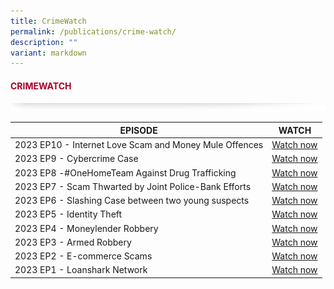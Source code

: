 ```yaml
---
title: CrimeWatch
permalink: /publications/crime-watch/
description: ""
variant: markdown
---
```

#### <font style="color:#a20427;">CRIMEWATCH</font>

![](/images/About/header-border.png)

| EPISODE | WATCH |
| -------- | -------- |
| 2023 EP10 - Internet Love Scam and Money Mule Offences |  [Watch now](https://www.youtube.com/watch?v=xvcnk8SnHfY)    |
| 2023 EP9 - Cybercrime Case |  [Watch now](https://www.youtube.com/watch?v=xF5GFbRFmUI)    |
| 2023 EP8 -#OneHomeTeam Against Drug Trafficking |  [Watch now](https://www.youtube.com/watch?v=LlSWPny8NDs)    |
| 2023 EP7 - Scam Thwarted by Joint Police-Bank Efforts |  [Watch now](https://www.youtube.com/watch?v=uIpIZVFV0z0)    |
| 2023 EP6 - Slashing Case between two young suspects |  [Watch now](https://www.youtube.com/watch?v=Ws0WX2KcPJs)    |
| 2023 EP5 - Identity Theft     |  [Watch now](https://www.youtube.com/watch?v=U3G1Sd03z4s&amp;t=1s)    |
| 2023 EP4 - Moneylender Robbery     |  [Watch now](https://www.youtube.com/watch?v=hAexD8-AKfA&amp;t=172s)    |
| 2023 EP3 - Armed Robbery     |  [Watch now](https://www.youtube.com/watch?v=wfsQ_2e_y-M&amp;ab_channel=Entertainment-Mediacorp)    |
| 2023 EP2 - E-commerce Scams     |  [Watch now](https://www.youtube.com/watch?v=PsgBwyNzQ6w&amp;ab_channel=Entertainment-Mediacorp )    |
| 2023 EP1 - Loanshark Network     |  [Watch now](https://www.youtube.com/watch?v=sreFTXJpRrw&amp;t=2s&amp;ab_channel=Entertainment-Mediacorp)    |